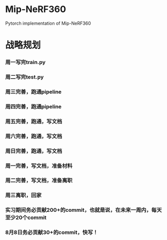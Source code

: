 # Mip-NeRF360
Pytorch implementation of Mip-NeRF360

# 战略规划

### 周一写完train.py
### 周二写完test.py
### 周三完善，跑通pipeline
### 周四完善，跑通pipeline
### 周五完善，跑通，写文档
### 周六完善，跑通，写文档
### 周日完善，跑通，写文档
### 周一完善，写文档，准备材料
### 周二完善，写文档，准备离职
### 周三离职，回家
### 实习期间务必贡献200+的commit，也就是说，在未来一周内，每天至少20个commit
### 8月8日务必贡献30+的commit，快写！
